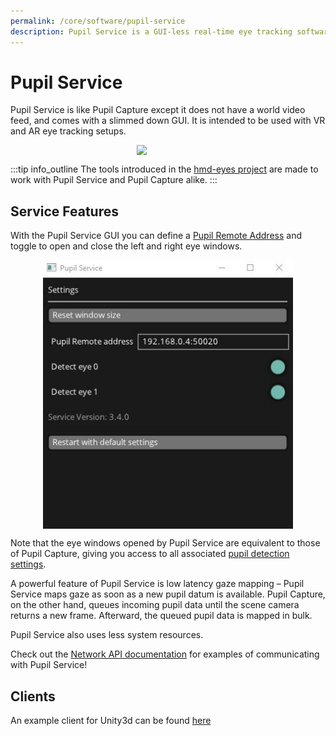 ```yaml
---
permalink: /core/software/pupil-service
description: Pupil Service is a GUI-less real-time eye tracking software used primarily with Pupil Labs VR/AR eye tracking add-ons. 
---
```


# Pupil Service
Pupil Service is like Pupil Capture except it does not have a world video feed, and comes with a slimmed down GUI. 
It is intended to be used with VR and AR eye tracking setups.

<div class="pb-4">
  <img src="../../media/core/icons/ps.png"style="display:flex;margin:0 auto;width:100px;">
</div>

:::tip
<v-icon large color="info">info_outline</v-icon>
The tools introduced in the [hmd-eyes project](https://github.com/pupil-labs/hmd-eyes) are made to work with Pupil Service and Pupil Capture alike.
:::

## Service Features
With the Pupil Service GUI you can define a [Pupil Remote Address](/developer/core/network-api/#pupil-remote)
and toggle to open and close the left and right eye windows.

<div class="pb-4">
  <img src="../../media/core/imgs/ps-gui.jpg" style="display:flex;margin:0 auto;width:400px">
</div>

Note that the eye windows opened by Pupil Service are equivalent to those of Pupil Capture, giving you access to all
associated [pupil detection settings](/core/software/pupil-capture/#fine-tuning-pupil-detection).

A powerful feature of Pupil Service is low latency gaze mapping – Pupil Service maps gaze as soon as a new pupil datum 
is available. Pupil Capture, on the other hand, queues incoming pupil data until the scene camera returns a new frame. Afterward, the queued pupil data is mapped in bulk. 

Pupil Service also uses less system resources. 

Check out the [Network API documentation](/developer/core/network-api/#communicating-with-pupil-service) for examples of 
communicating with Pupil Service!

## Clients
An example client for Unity3d can be found [here](https://github.com/pupil-labs/hmd-eyes/releases/latest)
